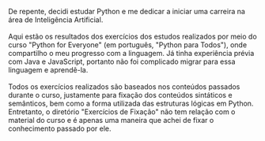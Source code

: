 De repente, decidi estudar Python e me dedicar a iniciar uma carreira na área de Inteligência Artificial. 
<br> <br> Aqui estão os resultados dos exercícios dos estudos realizados por meio do curso "Python for Everyone" (em português, "Python para Todos"), onde compartilho o meu progresso com a linguagem. Já tinha experiência prévia com Java e JavaScript, portanto não foi complicado migrar para essa linguagem e aprendê-la. <br> <br>
Todos os exercícios realizados são baseados nos conteúdos passados durante o curso, justamente para fixação dos conteúdos sintáticos e semânticos, bem como a forma utilizada das estruturas lógicas em Python. Entretanto, o diretório "Exercícios de Fixação" não tem relação com o material do curso e é apenas uma maneira que achei de fixar o conhecimento passado por ele.
